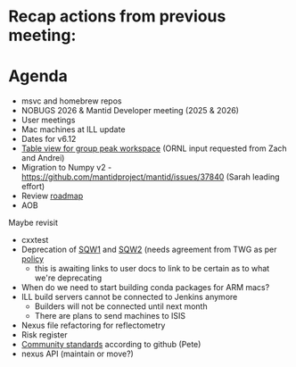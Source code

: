 # Recap actions from previous meeting:

# Agenda
- msvc and homebrew repos
- NOBUGS 2026 & Mantid Developer meeting (2025 & 2026)
- User meetings
- Mac machines at ILL update
- Dates for v6.12
- [Table view for group peak workspace](https://github.com/mantidproject/mantid/pull/37166) (ORNL input requested from Zach and Andrei)
- Migration to Numpy v2 - https://github.com/mantidproject/mantid/issues/37840 (Sarah leading effort)
- Review [roadmap](https://github.com/orgs/mantidproject/projects/47/views/1)
- AOB

Maybe revisit
- cxxtest
- Deprecation of [SQW1](https://docs.mantidproject.org/nightly/algorithms/SofQWCentre-v1.html) and [SQW2](https://docs.mantidproject.org/nightly/algorithms/SofQWPolygon-v1.html) (needs agreement from TWG as per [policy](https://docs.mantidproject.org/nightly/deprecation.html)
  - this is awaiting links to user docs to link to be certain as to what we're deprecating
- When do we need to start building conda packages for ARM macs?
- ILL build servers cannot be connected to Jenkins anymore
  - Builders will not be connected until next month
  - There are plans to send machines to ISIS
- Nexus file refactoring for reflectometry
- Risk register
- [Community standards](https://github.com/mantidproject/mantid/community) according to github (Pete)
- nexus API (maintain or move?)
